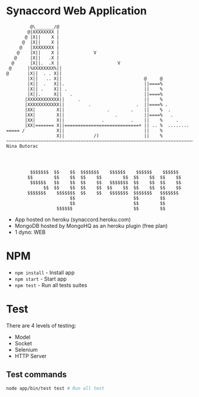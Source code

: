 Synaccord Web Application
=========================

```
         @\_______/@
        @|XXXXXXXX |
       @ |X||    X |
      @  |X||    X |
     @   |XXXXXXXX |
    @    |X||    X |             V
   @     |X||   .X |
  @      |X||.  .X |                      V
 @      |%XXXXXXXX%||
@       |X||  . . X||
        |X||   .. X||                               @     @
        |X||  .   X||.                              ||====%
        |X|| .    X|| .                             ||    %
        |X||.     X||   .                           ||====%
       |XXXXXXXXXXXX||     .                        ||    %
       |XXXXXXXXXXXX||         .                 .  ||====% .
       |XX|        X||                .        .    ||    %  .
       |XX|        X||                   .          ||====%   .
       |XX|        X||              .          .    ||    %     .
       |XX|======= X||============================+ || .. %  ........
===== /            X||                              ||    %
                   X||           /)                 ||    %
~~~~~~~~~~~~~~~~~~~~~~~~~~~~~~~~~~~~~~~~~~~~~~~~~~~~~~~~~~~~~~~~~~~~~~~~
Nina Butorac

                                                                             
                                                                       

         $$$$$$$  $$    $$  $$$$$$$    $$$$$$    $$$$$$    $$$$$$ 
        $$        $$    $$  $$    $$        $$  $$    $$  $$    $$
         $$$$$$   $$    $$  $$    $$   $$$$$$$  $$    $$  $$    $$
              $$  $$    $$  $$    $$  $$    $$  $$    $$  $$    $$
        $$$$$$$    $$$$$$$  $$    $$   $$$$$$$  $$$$$$$   $$$$$$$ 
                        $$                      $$        $$      
                        $$                      $$        $$     
                   $$$$$$                       $$        $$     

```

- App hosted on heroku (synaccord.heroku.com)
- MongoDB hosted by MongoHQ as an heroku plugin (free plan)
- 1 dyno: WEB

# NPM

- `npm install` - Install app
- `npm start` - Start app
- `npm test` - Run all tests suites

# Test

There are 4 levels of testing:

- Model
- Socket
- Selenium
- HTTP Server

## Test commands

```bash
node app/bin/test test # Run all test
``` 

